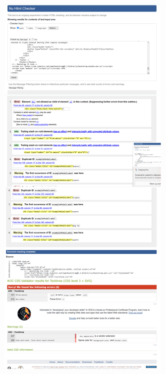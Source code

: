 ![HTML validator errors image 1](../../images/html-errors-1.png)
![HTML validator errors image 2](../../images/html-errors-2.png)
![HTML validator errors image 3](../../images/html-errors-3.png)
![HTML validator errors image 3](../../images/css-errors-1.png)
